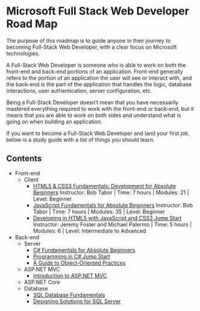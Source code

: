 # Microsoft Full Stack Web Developer Road Map
The purpose of this roadmap is to guide anyone in their journey to becoming Full-Stack Web Developer, with a clear focus on Microsoft technologies.

A Full-Stack Web Developer is someone who is able to work on both the front-end and back-end portions of an application. Front-end generally refers to the portion of an application the user will see or interact with, and the back-end is the part of the application that handles the logic, database interactions, user authentication, server configuration, etc. 

Being a Full-Stack Developer doesn’t mean that you have necessarily mastered everything required to work with the front-end or back-end, but it means that you are able to work on both sides and understand what is going on when building an application.

If you want to become a Full-Stack Web Developer and land your first job, below is a study guide with a list of things you should learn.

## Contents
- Front-end
  - Client
    - [HTML5 & CSS3 Fundamentals: Development for Absolute Beginners](https://mva.microsoft.com/en-US/training-courses/html5-css3-fundamentals-development-for-absolute-beginners-14207)
    Instructor: Bob Tabor | Time: 7 hours | Modules: 21 | Level: Beginner
    - [JavaScript Fundamentals for Absolute Beginners](https://mva.microsoft.com/en-US/training-courses/javascript-fundamentals-for-absolute-beginners-14194)
    Instructor: Bob Tabor | Time: 7 hours | Modules: 35 | Level: Beginner
    - [Developing in HTML5 with JavaScript and CSS3 Jump Start](https://mva.microsoft.com/en-US/training-courses/developing-in-html5-with-javascript-and-css3-jump-start-8223)
    Instructor: Jeremy Foster and Michael Palermo | Time: 5 hours | Modules: 6 | Level: Intermediate to Advanced
- Back-end
  - Server
    - [C# Fundamentals for Absolute Beginners]()
    - [Programming in C# Jump Start]()
    - [A Guide to Object-Oriented Practices]()
  - ASP.NET MVC
    - [Introduction to ASP.NET MVC]()
  - ASP.NET Core
  - Database
    - [SQL Database Fundamentals]()
    - [Designing Solutions for SQL Server]()

